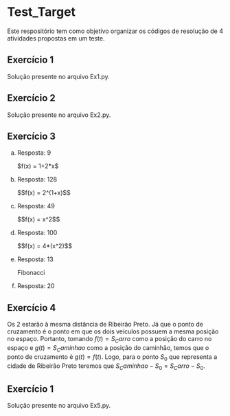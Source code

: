 # Test_Target
 Este respositório tem como objetivo organizar os códigos de resolução de 4 atividades propostas em um teste.

## Exercício 1
Solução presente no arquivo Ex1.py.

## Exercício 2
Solução presente no arquivo Ex2.py.

## Exercício 3
<ol type="a">
  <li>
    <p>Resposta: 9</p>
    <p>$f(x) = 1+2*x$</p>
  </li>
  <li>
    <p>Resposta: 128</p>
    <p>$$f(x) = 2^(1+x)$$</p>
  </li>
  <li>
    <p>Resposta: 49</p>
    <p>$$f(x) = x^2$$</p>
  </li>
  <li>
    <p>Resposta: 100</p>
    <p>$$f(x) = 4*(x^2)$$</p>
  </li>
  <li>
    <p>Resposta: 13</p>
    <p>Fibonacci</p>
  </li>
  <li>
    <p>Resposta: 20</p>
  </li>
</ol>

## Exercício 4
Os 2 estarão à mesma distância de Ribeirão Preto. Já que o ponto de cruzamento é o ponto em que os
dois veículos possuem a mesma posição no espaço. Portanto, tomando $f(t) = S_Carro$ como a posição do carro no espaço e  $g(t) = S_Caminhao$ como a posição do caminhão, temos que o ponto de cruzamento é $g(t) = f(t)$. Logo, para o ponto $S_0$ que representa a cidade de Ribeirão Preto teremos que $S_Caminhao-S_0 = S_Carro-S_0$.

## Exercício 1
Solução presente no arquivo Ex5.py.